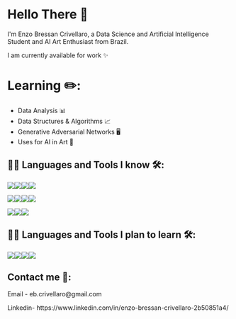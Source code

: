 <h1 align="left">Hello There 👋</h1>
I'm Enzo Bressan Crivellaro, a Data Science and Artificial Intelligence Student and AI Art Enthusiast from Brazil.</p>
I am currently available for work ✨

# Learning ✏️:
- Data Analysis 📊
- Data Structures & Algorithms 📈
- Generative Adversarial Networks 🖥️
- Uses for AI in Art 🎨
</p>

<h2 align="left">👨‍💻 Languages and Tools I know 🛠:</h2>
<p align="left"><img src="https://img.shields.io/badge/python-3670A0?style=for-the-badge&logo=python&logoColor=ffdd54"/><img src="https://img.shields.io/badge/adobe%20photoshop%20-%2331A8FF.svg?&style=for-the-badge&logo=adobe%20photoshop&logoColor=white"/><img src="https://img.shields.io/badge/node.js-6DA55F?style=for-the-badge&logo=node.js&logoColor=white"/><img src="https://img.shields.io/badge/blender-%23F5792A.svg?style=for-the-badge&logo=blender&logoColor=white"/>
<p align="left"><img src="https://img.shields.io/badge/html5-%23E34F26.svg?style=for-the-badge&logo=html5&logoColor=white"/><img src="https://img.shields.io/badge/scikit--learn-%23F7931E.svg?style=for-the-badge&logo=scikit-learn&logoColor=white"/><img src="https://img.shields.io/badge/sqlite-%2307405e.svg?style=for-the-badge&logo=sqlite&logoColor=white"/><img src="https://img.shields.io/badge/unrealengine-%23313131.svg?style=for-the-badge&logo=unrealengine&logoColor=white"/>
<p align="left"><img src="https://img.shields.io/badge/numpy-%23013243.svg?style=for-the-badge&logo=numpy&logoColor=white"/><img src="https://img.shields.io/badge/pandas-%23150458.svg?style=for-the-badge&logo=pandas&logoColor=white"/><img src="https://img.shields.io/badge/jupyter-%23FA0F00.svg?style=for-the-badge&logo=jupyter&logoColor=white"/>

<h2 align="left">👨‍💻 Languages and Tools I plan to learn  🛠:</h2>
<p align="left"> <img src="https://img.shields.io/badge/Keras-%23D00000.svg?style=for-the-badge&logo=Keras&logoColor=white"/><img src="https://img.shields.io/badge/PyTorch-%23EE4C2C.svg?style=for-the-badge&logo=PyTorch&logoColor=white"/><img src="https://img.shields.io/badge/TensorFlow-%23FF6F00.svg?style=for-the-badge&logo=TensorFlow&logoColor=white"/><img src="https://img.shields.io/badge/GODOT-%23FFFFFF.svg?style=for-the-badge&logo=godot-engine"/>

<h2 align="left">Contact me 📃:</h2>
Email - eb.crivellaro@gmail.com </p>
Linkedin- https://www.linkedin.com/in/enzo-bressan-crivellaro-2b50851a4/

<!---
ebcrivellaro/ebcrivellaro is a ✨ special ✨ repository because its `README.md` (this file) appears on your GitHub profile.
You can click the Preview link to take a look at your changes.
--->
